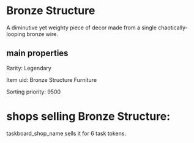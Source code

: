 # Bronze Structure

A diminutive yet weighty piece of decor made from a single chaotically-looping bronze wire.

## main properties

Rarity: Legendary

Item uid: Bronze Structure Furniture

Sorting priority: 9500

# shops selling Bronze Structure:

taskboard_shop_name sells it for 6 task tokens.